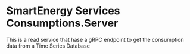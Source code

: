 # SmartEnergy Services Consumptions.Server
This is a read service that hase a gRPC endpoint to get the consumption data from a Time Series Database
